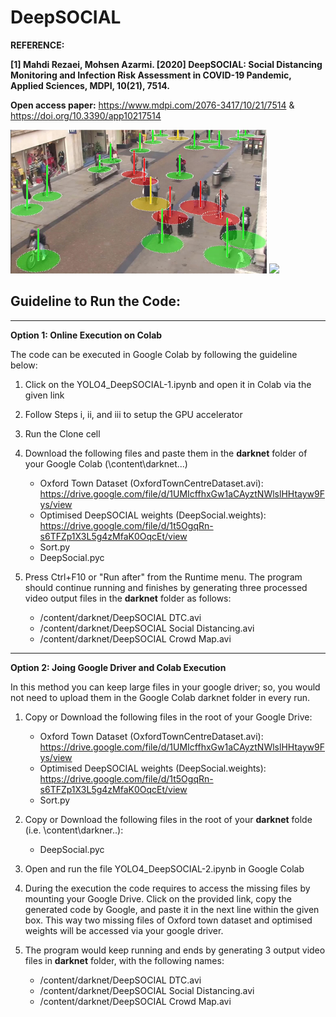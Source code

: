 # DeepSOCIAL
**REFERENCE:**

**[1] Mahdi Rezaei, Mohsen Azarmi. [2020] DeepSOCIAL: Social Distancing Monitoring and Infection Risk Assessment in COVID-19 Pandemic, Applied Sciences, MDPI, 10(21), 7514.** 

**Open access paper:** https://www.mdpi.com/2076-3417/10/21/7514    &    https://doi.org/10.3390/app10217514

<img src = "Images/SocialD-Violations.jpg" width=410> <img src = "Images/Crowd.gif" width=410>

## Guideline to Run the Code:
____________________________________
**Option 1: Online Execution on Colab**

The code can be executed in Google Colab by following the guideline below:
1. Click on the YOLO4_DeepSOCIAL-1.ipynb and open it in Colab via the given link
2. Follow Steps i, ii, and iii to setup the GPU accelerator 
3. Run the Clone cell 
5. Download the following files and paste them in the **darknet** folder of your Google Colab (\content\darknet\...)
     
   * Oxford Town Dataset (OxfordTownCentreDataset.avi): https://drive.google.com/file/d/1UMIcffhxGw1aCAyztNWlslHHtayw9Fys/view
   * Optimised DeepSOCIAL weights (DeepSocial.weights): https://drive.google.com/file/d/1t5OgqRn-s6TFZp1X3L5g4zMfaK0OqcEt/view
   * Sort.py
   * DeepSocial.pyc
 
6. Press Ctrl+F10 or "Run after" from the Runtime menu. The program should continue running and finishes by generating three processed video output files in the **darknet** folder as follows:
    * /content/darknet/DeepSOCIAL DTC.avi
    * /content/darknet/DeepSOCIAL Social Distancing.avi
    * /content/darknet/DeepSOCIAL Crowd Map.avi
    
____________________________________
**Option 2: Joing Google Driver and Colab Execution**

In this method you can keep large files in your google driver; so, you would not need to upload them in the Google Colab darknet folder in every run. 
1. Copy or Download the following files in the root of your Google Drive:
   * Oxford Town Dataset (OxfordTownCentreDataset.avi): https://drive.google.com/file/d/1UMIcffhxGw1aCAyztNWlslHHtayw9Fys/view
   * Optimised DeepSOCIAL weights (DeepSocial.weights): https://drive.google.com/file/d/1t5OgqRn-s6TFZp1X3L5g4zMfaK0OqcEt/view
   * Sort.py
2. Copy or Download the following files in the root of your **darknet** folde (i.e. \content\darkner\..):
   * DeepSocial.pyc

3. Open and run the file YOLO4_DeepSOCIAL-2.ipynb in Google Colab
4. During the execution the code requires to access the missing files by mounting your Google Drive. Click on the provided link, copy the generated code by Google, and paste it in the next line within the given box. This way two missing files of Oxford town dataset and optimised weights will be accessed via your google driver.
5. The program would keep running and ends by generating 3 output video files in **darknet** folder, with the following names:
    * /content/darknet/DeepSOCIAL DTC.avi
    * /content/darknet/DeepSOCIAL Social Distancing.avi
    * /content/darknet/DeepSOCIAL Crowd Map.avi

